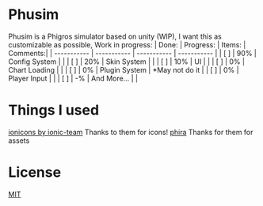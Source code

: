 # Phusim
Phusim is a Phigros simulator based on unity (WIP), I want this as customizable as possible, 
Work in progress:
| Done: | Progress: | Items: | Comments:|
| ----------- | ----------- | ----------- | ----------- |
| [ ] | 90% | Config System  |  |
| [ ] | 20% | Skin System |  |
| [ ] | 10% | UI |  |
| [ ] | 0% | Chart Loading |  |
| [ ] | 0% | Plugin System | *May not do it |
| [ ] | 0% | Player Input |  |
| [ ] | -% | And More... |  |



# Things I used
[ionicons by ionic-team](https://github.com/ionic-team/ionicons) Thanks to them for icons!
[phira](https://github.com/TeamFlos/phira) Thanks for them for assets


# License
[MIT](https://github.com/yt6983138/Phusim/blob/master/LICENSE)